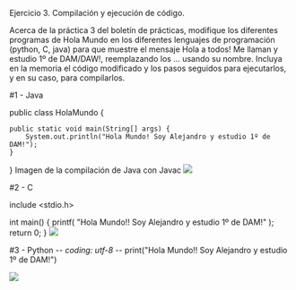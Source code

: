 Ejercicio 3. Compilación y ejecución de código.


Acerca de la práctica 3 del boletín de prácticas, modifique los diferentes programas de Hola Mundo en los diferentes lenguajes de programación (python, C, java) para que muestre el mensaje Hola a todos! Me llaman y estudio 1º de DAM/DAW!, reemplazando los … usando su nombre. Incluya en la memoria el código modificado y los pasos seguidos para ejecutarlos, y en su caso, para compilarlos.

#1 - Java

public class HolaMundo {

	public static void main(String[] args) {
		System.out.println("Hola Mundo! Soy Alejandro y estudio 1º de DAM!");
	}

}
Imagen de la compilación de Java con Javac
<image src="java.png">

#2 - C

include <stdio.h>

int main()
{
    printf( "Hola Mundo!! Soy Alejandro y estudio 1º de DAM!" );
    return 0;
}
<image src="C.png">

#3 - Python
-*- coding: utf-8 -*-
print("Hola Mundo!! Soy Alejandro y estudio 1º de DAM!")

<image src="Python.png">